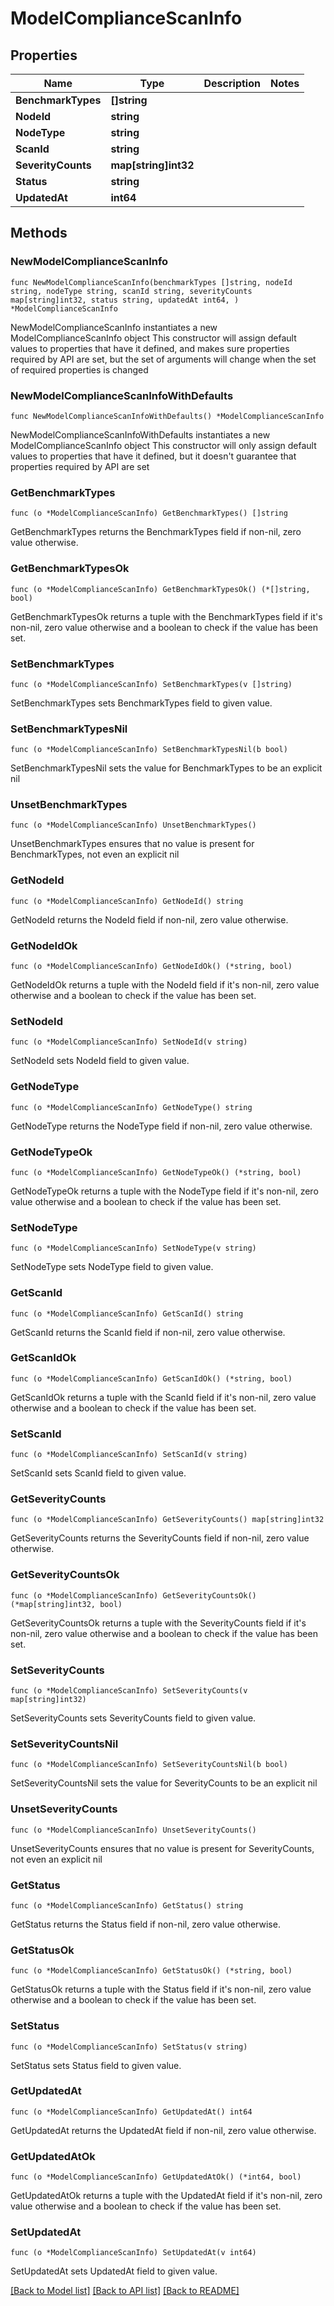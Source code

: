 # ModelComplianceScanInfo

## Properties

Name | Type | Description | Notes
------------ | ------------- | ------------- | -------------
**BenchmarkTypes** | **[]string** |  | 
**NodeId** | **string** |  | 
**NodeType** | **string** |  | 
**ScanId** | **string** |  | 
**SeverityCounts** | **map[string]int32** |  | 
**Status** | **string** |  | 
**UpdatedAt** | **int64** |  | 

## Methods

### NewModelComplianceScanInfo

`func NewModelComplianceScanInfo(benchmarkTypes []string, nodeId string, nodeType string, scanId string, severityCounts map[string]int32, status string, updatedAt int64, ) *ModelComplianceScanInfo`

NewModelComplianceScanInfo instantiates a new ModelComplianceScanInfo object
This constructor will assign default values to properties that have it defined,
and makes sure properties required by API are set, but the set of arguments
will change when the set of required properties is changed

### NewModelComplianceScanInfoWithDefaults

`func NewModelComplianceScanInfoWithDefaults() *ModelComplianceScanInfo`

NewModelComplianceScanInfoWithDefaults instantiates a new ModelComplianceScanInfo object
This constructor will only assign default values to properties that have it defined,
but it doesn't guarantee that properties required by API are set

### GetBenchmarkTypes

`func (o *ModelComplianceScanInfo) GetBenchmarkTypes() []string`

GetBenchmarkTypes returns the BenchmarkTypes field if non-nil, zero value otherwise.

### GetBenchmarkTypesOk

`func (o *ModelComplianceScanInfo) GetBenchmarkTypesOk() (*[]string, bool)`

GetBenchmarkTypesOk returns a tuple with the BenchmarkTypes field if it's non-nil, zero value otherwise
and a boolean to check if the value has been set.

### SetBenchmarkTypes

`func (o *ModelComplianceScanInfo) SetBenchmarkTypes(v []string)`

SetBenchmarkTypes sets BenchmarkTypes field to given value.


### SetBenchmarkTypesNil

`func (o *ModelComplianceScanInfo) SetBenchmarkTypesNil(b bool)`

 SetBenchmarkTypesNil sets the value for BenchmarkTypes to be an explicit nil

### UnsetBenchmarkTypes
`func (o *ModelComplianceScanInfo) UnsetBenchmarkTypes()`

UnsetBenchmarkTypes ensures that no value is present for BenchmarkTypes, not even an explicit nil
### GetNodeId

`func (o *ModelComplianceScanInfo) GetNodeId() string`

GetNodeId returns the NodeId field if non-nil, zero value otherwise.

### GetNodeIdOk

`func (o *ModelComplianceScanInfo) GetNodeIdOk() (*string, bool)`

GetNodeIdOk returns a tuple with the NodeId field if it's non-nil, zero value otherwise
and a boolean to check if the value has been set.

### SetNodeId

`func (o *ModelComplianceScanInfo) SetNodeId(v string)`

SetNodeId sets NodeId field to given value.


### GetNodeType

`func (o *ModelComplianceScanInfo) GetNodeType() string`

GetNodeType returns the NodeType field if non-nil, zero value otherwise.

### GetNodeTypeOk

`func (o *ModelComplianceScanInfo) GetNodeTypeOk() (*string, bool)`

GetNodeTypeOk returns a tuple with the NodeType field if it's non-nil, zero value otherwise
and a boolean to check if the value has been set.

### SetNodeType

`func (o *ModelComplianceScanInfo) SetNodeType(v string)`

SetNodeType sets NodeType field to given value.


### GetScanId

`func (o *ModelComplianceScanInfo) GetScanId() string`

GetScanId returns the ScanId field if non-nil, zero value otherwise.

### GetScanIdOk

`func (o *ModelComplianceScanInfo) GetScanIdOk() (*string, bool)`

GetScanIdOk returns a tuple with the ScanId field if it's non-nil, zero value otherwise
and a boolean to check if the value has been set.

### SetScanId

`func (o *ModelComplianceScanInfo) SetScanId(v string)`

SetScanId sets ScanId field to given value.


### GetSeverityCounts

`func (o *ModelComplianceScanInfo) GetSeverityCounts() map[string]int32`

GetSeverityCounts returns the SeverityCounts field if non-nil, zero value otherwise.

### GetSeverityCountsOk

`func (o *ModelComplianceScanInfo) GetSeverityCountsOk() (*map[string]int32, bool)`

GetSeverityCountsOk returns a tuple with the SeverityCounts field if it's non-nil, zero value otherwise
and a boolean to check if the value has been set.

### SetSeverityCounts

`func (o *ModelComplianceScanInfo) SetSeverityCounts(v map[string]int32)`

SetSeverityCounts sets SeverityCounts field to given value.


### SetSeverityCountsNil

`func (o *ModelComplianceScanInfo) SetSeverityCountsNil(b bool)`

 SetSeverityCountsNil sets the value for SeverityCounts to be an explicit nil

### UnsetSeverityCounts
`func (o *ModelComplianceScanInfo) UnsetSeverityCounts()`

UnsetSeverityCounts ensures that no value is present for SeverityCounts, not even an explicit nil
### GetStatus

`func (o *ModelComplianceScanInfo) GetStatus() string`

GetStatus returns the Status field if non-nil, zero value otherwise.

### GetStatusOk

`func (o *ModelComplianceScanInfo) GetStatusOk() (*string, bool)`

GetStatusOk returns a tuple with the Status field if it's non-nil, zero value otherwise
and a boolean to check if the value has been set.

### SetStatus

`func (o *ModelComplianceScanInfo) SetStatus(v string)`

SetStatus sets Status field to given value.


### GetUpdatedAt

`func (o *ModelComplianceScanInfo) GetUpdatedAt() int64`

GetUpdatedAt returns the UpdatedAt field if non-nil, zero value otherwise.

### GetUpdatedAtOk

`func (o *ModelComplianceScanInfo) GetUpdatedAtOk() (*int64, bool)`

GetUpdatedAtOk returns a tuple with the UpdatedAt field if it's non-nil, zero value otherwise
and a boolean to check if the value has been set.

### SetUpdatedAt

`func (o *ModelComplianceScanInfo) SetUpdatedAt(v int64)`

SetUpdatedAt sets UpdatedAt field to given value.



[[Back to Model list]](../README.md#documentation-for-models) [[Back to API list]](../README.md#documentation-for-api-endpoints) [[Back to README]](../README.md)


